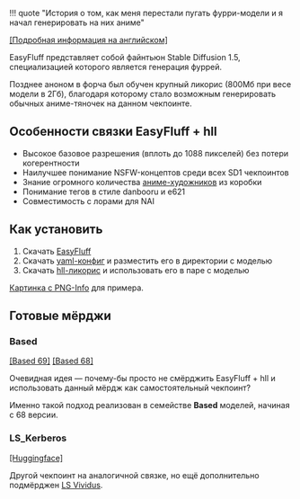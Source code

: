 !!! quote "История о том, как меня перестали пугать фурри-модели и я начал генерировать на них аниме"

[[Подробная информация на английском]](https://rentry.org/5exa3)

EasyFluff представляет собой файнтьюн Stable Diffusion 1.5, специализацией которого является генерация фуррей.

Позднее аноном в форча был обучен крупный ликорис (800Мб при весе модели в 2Гб), благодаря которому стало возможным генерировать обычных аниме-тяночек на данном чекпоинте.

## Особенности связки EasyFluff + hll
- Высокое базовое разрешения (вплоть до 1088 пикселей) без потери когерентности
- Наилучшее понимание NSFW-концептов среди всех SD1 чекпоинтов
- Знание огромного количества [аниме-художников](https://files.catbox.moe/c1jlaq.txt) из коробки
- Понимание тегов в стиле danbooru и e621
- Совместимость с лорами для NAI

## Как установить
1. Скачать [EasyFluff](https://huggingface.co/zatochu/EasyFluff/resolve/main/EasyFluffV11.2.safetensors)
2. Скачать [yaml-конфиг](https://huggingface.co/zatochu/EasyFluff/raw/main/EasyFluffV11.2.yaml) и разместить его в директории с моделью
3. Скачать [hll-ликорис](https://huggingface.co/CluelessC/hll-test/blob/main/lyco/hll6.3-fluff-a9.safetensors) и использовать его в паре с моделью

[Картинка с PNG-Info](https://files.catbox.moe/t11uwi.png) для примера.

## Готовые мёрджи

### Based
[[Based 69]](https://civitai.com/models/299275/based69) [[Based 68]](https://civitai.com/models/236447/based68)

Очевидная идея — почему-бы просто не смёрджить EasyFluff + hll и использовать данный мёрдж как самостоятельный чекпоинт?

Именно такой подход реализован в семействе **Based** моделей, начиная с 68 версии.

### LS_Kerberos
[[Huggingface]](https://huggingface.co/latent-space-dreams/LS_Kerberos/blob/main/LS_Kerberos_v1_1.safetensors)

Другой чекпоинт на аналогичной связке, но ещё дополнительно подмёрджен [LS Vividus](https://civitai.com/models/85283/ls-vividus).
